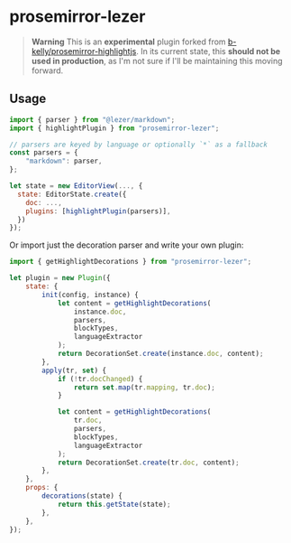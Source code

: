 # prosemirror-lezer

> **Warning**
> This is an **experimental** plugin forked from [b-kelly/prosemirror-highlightjs](https://github.com/b-kelly/prosemirror-highlightjs). In its current state, this **should not be used in production**, as I'm not sure if I'll be maintaining this moving forward.

## Usage

```js
import { parser } from "@lezer/markdown";
import { highlightPlugin } from "prosemirror-lezer";

// parsers are keyed by language or optionally `*` as a fallback
const parsers = {
    "markdown": parser,
};

let state = new EditorView(..., {
  state: EditorState.create({
    doc: ...,
    plugins: [highlightPlugin(parsers)],
  })
});
```

Or import just the decoration parser and write your own plugin:

```js
import { getHighlightDecorations } from "prosemirror-lezer";

let plugin = new Plugin({
    state: {
        init(config, instance) {
            let content = getHighlightDecorations(
                instance.doc,
                parsers,
                blockTypes,
                languageExtractor
            );
            return DecorationSet.create(instance.doc, content);
        },
        apply(tr, set) {
            if (!tr.docChanged) {
                return set.map(tr.mapping, tr.doc);
            }

            let content = getHighlightDecorations(
                tr.doc,
                parsers,
                blockTypes,
                languageExtractor
            );
            return DecorationSet.create(tr.doc, content);
        },
    },
    props: {
        decorations(state) {
            return this.getState(state);
        },
    },
});
```

